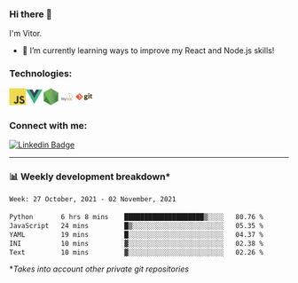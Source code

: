 ### Hi there 👋

I'm Vitor.

- 🌱 I’m currently learning ways to improve my React and Node.js skills!

### Technologies:
<img align="left" alt="Javascript" width="30px" src="https://raw.githubusercontent.com/github/explore/80688e429a7d4ef2fca1e82350fe8e3517d3494d/topics/javascript/javascript.png"/>
<img align="left" alt="VueJs" width="30px" src="https://raw.githubusercontent.com/github/explore/80688e429a7d4ef2fca1e82350fe8e3517d3494d/topics/vue/vue.png"/>
<img align="left" alt="Nodejs" width="30px" src="https://raw.githubusercontent.com/github/explore/80688e429a7d4ef2fca1e82350fe8e3517d3494d/topics/nodejs/nodejs.png" />
<img align="left" alt="Mysql" width="30px" src="https://raw.githubusercontent.com/github/explore/80688e429a7d4ef2fca1e82350fe8e3517d3494d/topics/mysql/mysql.png"/>
<img align="left" alt="Git" width="30px" src="https://raw.githubusercontent.com/github/explore/80688e429a7d4ef2fca1e82350fe8e3517d3494d/topics/git/git.png"/> 

<br /> <br />
### Connect with me:
[![Linkedin Badge](https://img.shields.io/badge/-LinkedIn-blue?style=flat-square&logo=Linkedin&logoColor=white&link=https://www.linkedin.com/in/felipefialho)](https://www.linkedin.com/in/vitorlc)

---

<!-- <p align="center"> <img src="https://komarev.com/ghpvc/?username=vitorlc&label=👀" alt="eitchtee" /> </p> -->
### :bar_chart: Weekly development breakdown*
<!--START_SECTION:waka-->
```text
Week: 27 October, 2021 - 02 November, 2021

Python       6 hrs 8 mins    ████████████████████▒░░░░   80.76 % 
JavaScript   24 mins         █▒░░░░░░░░░░░░░░░░░░░░░░░   05.35 % 
YAML         19 mins         █░░░░░░░░░░░░░░░░░░░░░░░░   04.37 % 
INI          10 mins         ▓░░░░░░░░░░░░░░░░░░░░░░░░   02.38 % 
Text         10 mins         ▓░░░░░░░░░░░░░░░░░░░░░░░░   02.26 % 
```
<!--END_SECTION:waka-->

**Takes into account other private git repositories*
